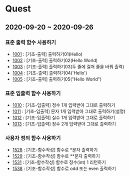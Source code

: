 # Quest

## 2020-09-20 ~ 2020-09-26

### 표준 출력 함수 사용하기
- [1001](https://codeup.kr/problem.php?id=1001) : [기초-출력] 출력하기01(Hello)
- [1002](https://codeup.kr/problem.php?id=1002) : [기초-출력] 출력하기02(Hello World)
- [1003](https://codeup.kr/problem.php?id=1003) : [기초-출력] 출력하기03(두 줄에 걸쳐 줄을 바꿔 출력)
- [1004](https://codeup.kr/problem.php?id=1004) : [기초-출력] 출력하기04('Hello')
- [1005](https://codeup.kr/problem.php?id=1005) : [기초-출력] 출력하기05("Hello World")


### 표준 입출력 함수 사용하기
- [1010](https://codeup.kr/problem.php?id=1010) : [기초-입출력] 정수 1개 입력받아 그대로 출력하기
- [1011](https://codeup.kr/problem.php?id=1011) : [기초-입출력] 문자 1개 입력받아 그대로 출력하기(설명)
- [1012](https://codeup.kr/problem.php?id=1012) : [기초-입출력] 실수 1개 입력받아 그대로 출력하기
- [1013](https://codeup.kr/problem.php?id=1013) : [기초-입출력] 정수 2개 입력받아 그대로 출력하기


### 사용자 정의 함수 사용하기
- [1528](https://codeup.kr/problem.php?id=1528) : [기초-함수작성] 함수로 *문자 출력하기
- [1529](https://codeup.kr/problem.php?id=1529) : [기초-함수작성] 함수로 **문자 출력하기
- [1531](https://codeup.kr/problem.php?id=1531) : [기초-함수작성] 함수로 정수(int) 1 리턴하기
- [1538](https://codeup.kr/problem.php?id=1538) : [기초-함수작성] 함수로 odd 또는 even 출력하기
